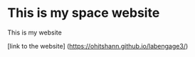 # This is my space website

This is my website 

[link to the website] (https://ohitshann.github.io/labengage3/)
